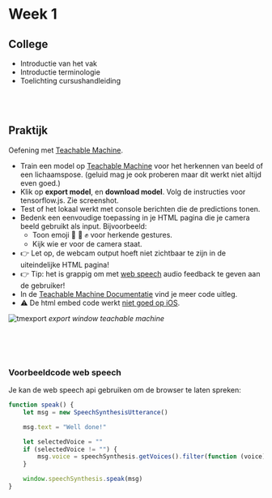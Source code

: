 # Week 1

## College

- Introductie van het vak 
- Introductie terminologie
- Toelichting cursushandleiding

<br>
<br>

## Praktijk

Oefening met [Teachable Machine](https://teachablemachine.withgoogle.com). 

- Train een model op [Teachable Machine](https://teachablemachine.withgoogle.com) voor het herkennen van beeld of een lichaamspose. (geluid mag je ook proberen maar dit werkt niet altijd even goed.)
- Klik op **export model**, en **download model**. Volg de instructies voor tensorflow.js. Zie screenshot.
- Test of het lokaal werkt met console berichten die de predictions tonen.
- Bedenk een eenvoudige toepassing in je HTML pagina die je camera beeld gebruikt als input. Bijvoorbeeld:
    - Toon emoji 🤘 👋 ✊ voor herkende gestures.
    - Kijk wie er voor de camera staat.
- 👉 Let op, de webcam output hoeft niet zichtbaar te zijn in de uiteindelijke HTML pagina!
- 👉 Tip: het is grappig om met [web speech](#speech) audio feedback te geven aan de gebruiker!
- In de [Teachable Machine Documentatie](https://github.com/googlecreativelab/teachablemachine-community/tree/master/libraries/image) vind je meer code uitleg.
- ⚠️ De html embed code werkt [niet goed op iOS](https://github.com/googlecreativelab/teachablemachine-community/issues/73).

![tmexport](../images/tm-download.png)
*export window teachable machine*




<br>
<br>
<br>

### Voorbeeldcode web speech

Je kan de web speech api gebruiken om de browser te laten spreken:

```javascript
function speak() {
    let msg = new SpeechSynthesisUtterance()

    msg.text = "Well done!"

    let selectedVoice = ""
    if (selectedVoice != "") {
        msg.voice = speechSynthesis.getVoices().filter(function (voice) { return voice.name == selectedVoice; })[0]
    }

    window.speechSynthesis.speak(msg)
}
```
